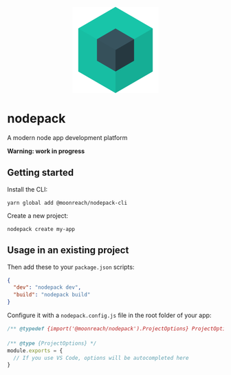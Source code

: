 <p align="center">
  <img src="./nodepack.svg" width="200" height="200">
</p>

# nodepack

A modern node app development platform

**Warning: work in progress**

## Getting started

Install the CLI:

```
yarn global add @moonreach/nodepack-cli
```

Create a new project:

```
nodepack create my-app
```

## Usage in an existing project

Then add these to your `package.json` scripts:

```json
{
  "dev": "nodepack dev",
  "build": "nodepack build"
}
```

Configure it with a `nodepack.config.js` file in the root folder of your app:

```js
/** @typedef {import('@moonreach/nodepack').ProjectOptions} ProjectOptions */

/** @type {ProjectOptions} */
module.exports = {
  // If you use VS Code, options will be autocompleted here
}
```

